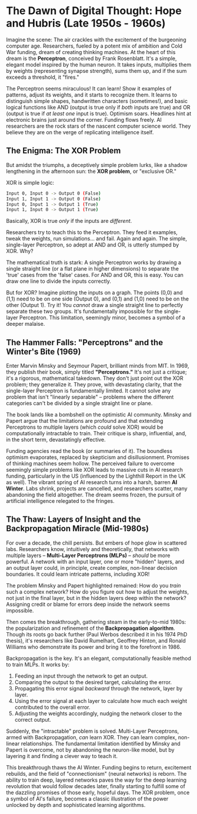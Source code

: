 # The Dawn of Digital Thought: Hope and Hubris (Late 1950s - 1960s)

Imagine the scene: The air crackles with the excitement of the burgeoning computer age. Researchers, fueled by a potent mix of ambition and Cold War funding, dream of creating thinking machines. At the heart of this dream is the **Perceptron**, conceived by Frank Rosenblatt. It's a simple, elegant model inspired by the human neuron. It takes inputs, multiplies them by weights (representing synapse strength), sums them up, and if the sum exceeds a threshold, it "fires."

The Perceptron seems miraculous! It can learn! Show it examples of patterns, adjust its weights, and it starts to recognize them. It learns to distinguish simple shapes, handwritten characters (sometimes!), and basic logical functions like AND (output is true only if *both* inputs are true) and OR (output is true if *at least one* input is true). Optimism soars. Headlines hint at electronic brains just around the corner. Funding flows freely. AI researchers are the rock stars of the nascent computer science world. They believe they are on the verge of replicating intelligence itself.

## The Enigma: The XOR Problem

But amidst the triumphs, a deceptively simple problem lurks, like a shadow lengthening in the afternoon sun: the **XOR problem**, or "exclusive OR."

XOR is simple logic:

```bash
Input 0, Input 0 -> Output 0 (False)
Input 1, Input 1 -> Output 0 (False)
Input 0, Input 1 -> Output 1 (True)
Input 1, Input 0 -> Output 1 (True)
```

Basically, XOR is true *only* if the inputs are *different*.

Researchers try to teach this to the Perceptron. They feed it examples, tweak the weights, run simulations... and fail. Again and again. The simple, single-layer Perceptron, so adept at AND and OR, is utterly stumped by XOR. Why?

The mathematical truth is stark: A single Perceptron works by drawing a single straight line (or a flat plane in higher dimensions) to separate the 'true' cases from the 'false' cases. For AND and OR, this is easy. You can draw one line to divide the inputs correctly.

But for XOR? Imagine plotting the inputs on a graph. The points (0,0) and (1,1) need to be on one side (Output 0), and (0,1) and (1,0) need to be on the other (Output 1). Try it! You *cannot* draw a single straight line to perfectly separate these two groups. It's fundamentally impossible for the single-layer Perceptron. This limitation, seemingly minor, becomes a symbol of a deeper malaise.

## The Hammer Falls: "Perceptrons" and the Winter's Bite (1969)

Enter Marvin Minsky and Seymour Papert, brilliant minds from MIT. In 1969, they publish their book, simply titled **"Perceptrons."** It's not just a critique; it's a rigorous, mathematical takedown. They don't just point out the XOR problem; they generalize it. They prove, with devastating clarity, that the single-layer Perceptron is fundamentally limited. It cannot solve any problem that isn't "linearly separable" – problems where the different categories can't be divided by a single straight line or plane.

The book lands like a bombshell on the optimistic AI community. Minsky and Papert argue that the limitations are profound and that extending Perceptrons to multiple layers (which *could* solve XOR) would be computationally intractable to train. Their critique is sharp, influential, and, in the short term, devastatingly effective.

Funding agencies read the book (or summaries of it). The boundless optimism evaporates, replaced by skepticism and disillusionment. Promises of thinking machines seem hollow. The perceived failure to overcome seemingly simple problems like XOR leads to massive cuts in AI research funding, particularly in the US (influenced by the Lighthill Report in the UK as well). The vibrant spring of AI research turns into a harsh, barren **AI Winter**. Labs shrink, projects are cancelled, and researchers scatter, many abandoning the field altogether. The dream seems frozen, the pursuit of artificial intelligence relegated to the fringes.

## The Thaw: Layers of Insight and the Backpropagation Miracle (Mid-1980s)

For over a decade, the chill persists. But embers of hope glow in scattered labs. Researchers know, intuitively and theoretically, that networks with multiple layers – **Multi-Layer Perceptrons (MLPs)** – *should* be more powerful. A network with an input layer, one or more "hidden" layers, and an output layer could, in principle, create complex, non-linear decision boundaries. It could learn intricate patterns, including XOR!

The problem Minsky and Papert highlighted remained: How do you *train* such a complex network? How do you figure out how to adjust the weights, not just in the final layer, but in the hidden layers deep within the network? Assigning credit or blame for errors deep inside the network seems impossible.

Then comes the breakthrough, gathering steam in the early-to-mid 1980s: the popularization and refinement of the **Backpropagation algorithm**. Though its roots go back further (Paul Werbos described it in his 1974 PhD thesis), it's researchers like David Rumelhart, Geoffrey Hinton, and Ronald Williams who demonstrate its power and bring it to the forefront in 1986.

Backpropagation is the key. It's an elegant, computationally feasible method to train MLPs. It works by:

1. Feeding an input through the network to get an output.
2. Comparing the output to the desired target, calculating the error.
3. Propagating this error signal *backward* through the network, layer by layer.
4. Using the error signal at each layer to calculate how much each weight contributed to the overall error.
5. Adjusting the weights accordingly, nudging the network closer to the correct output.

Suddenly, the "intractable" problem is solved. Multi-Layer Perceptrons, armed with Backpropagation, *can* learn XOR. They can learn complex, non-linear relationships. The fundamental limitation identified by Minsky and Papert is overcome, not by abandoning the neuron-like model, but by layering it and finding a clever way to teach it.

This breakthrough thaws the AI Winter. Funding begins to return, excitement rebuilds, and the field of "connectionism" (neural networks) is reborn. The ability to train deep, layered networks paves the way for the deep learning revolution that would follow decades later, finally starting to fulfill some of the dazzling promises of those early, hopeful days. The XOR problem, once a symbol of AI's failure, becomes a classic illustration of the power unlocked by depth and sophisticated learning algorithms.
